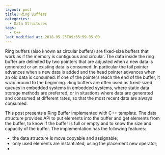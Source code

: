 ```yaml
---
layout: post
title: Ring Buffers
categories:
  - Data Structures
tags:
  - C++
last_modified_at: 2018-05-25T09:55:59-05:00
---
```


Ring buffers (also known as circular buffers) are fixed-size buffers that work
as if the memory is contiguous and circular. The data inside the ring buffer are
delimited by two pointers that are adjusted when a new data is generated or an
existing data is consumed. In particular the tail pointer advances when a new
data is added and the head pointer advances when an old data is consumed. If one
of the pointers reach the end of the buffer, it wrap around to the
beginning. Ring buffers are often used as fixed-sized queues in embedded systems
in embedded systems, where static data storage methods are preferred, or in
situations where data are generated and consumed at different rates, so that the
most recent data are always consumed.

This post presents a Ring Buffer implemented with C++ template. The data structure provides API to put
elements into the buffer and get elements from the buffer, to know if the buffer
is full or empty and to know the size and capacity of the buffer. The
implementation has the following features:

* the data structure is move copyable and assignable;
* only used elements are instantiated, using the placement new operator;
*
